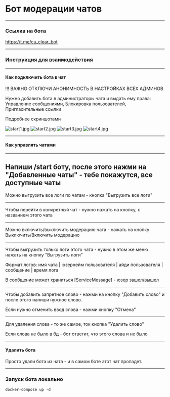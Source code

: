 # Бот модерации чатов

_____

### Ссылка на бота

https://t.me/cu_clear_bot
___

### Инструкция для взаимодействия

___

#### Как подключить бота в чат

!!! ВАЖНО ОТКЛЮЧИ АНОНИМНОСТЬ В НАСТРОЙКАХ ВСЕХ АДМИНОВ 

Нужно добавить бота в администраторы чата и выдать ему права: Управление
сообщениями, Блокировка пользователей, Пригласительные ссылки

Подробнее скриншотами 

![start1.jpg](readme_images%2Fstart1.jpg)
![start2.jpg](readme_images%2Fstart2.jpg)
![start3.jpg](readme_images%2Fstart3.jpg)
![start4.jpg](readme_images%2Fstart4.jpg)
___

#### Как управлять чатами

---
Напиши /start боту, после этого нажми на "Добавленные чаты" - тебе покажутся,
все доступные чаты
---
Можно выгрузить все логи по чатам - кнопка "Выгрузить все логи"

---
Чтобы перейти в конкретный чат - нужно нажать на кнопку, с названием этого чата

---
Можно включить/выключить модерацию чата - нажать на кнопку Выключить/Включить
модерацию

---
Чтобы выгрузить только логи этого чата - нужно в этом же меню нажать на кнопку
"Выгрузить логи"

Формат логов:
имя чата | юзернейм пользователя | айди пользователя | сообщение | время лога

В сообщение может храниться [ServiceMessage] - юзер зашел/вышел

---

Чтобы добавить запретное слово - нажми на кнопку "Добавить слово" и после этого напиши нужное слово.

Если нужно отменить ввод слова - нажми кнопку "Отмена"

---

Для удаления слова - то же самое, ток кнопка "Удалить слово"

Если слова не было в бд - бот ответит, что этого слова и не было

____
#### Удалить бота 

Просто удали бота из чата - и в самом боте этот чат пропадет.
____
### Запуск бота локально

    docker-compose up -d